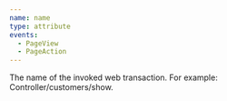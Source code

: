 ```yaml
---
name: name
type: attribute
events:
  - PageView
  - PageAction
---
```


The name of the invoked web transaction. For example: Controller/customers/show.